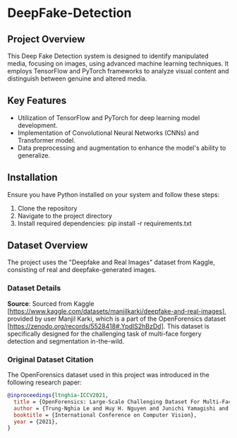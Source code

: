 # DeepFake-Detection

## Project Overview
This Deep Fake Detection system is designed to identify manipulated media, focusing on images, using advanced machine learning techniques. It employs TensorFlow and PyTorch frameworks to analyze visual content and distinguish between genuine and altered media.

## Key Features
- Utilization of TensorFlow and PyTorch for deep learning model development.
- Implementation of Convolutional Neural Networks (CNNs) and Transformer model.
- Data preprocessing and augmentation to enhance the model's ability to generalize.

## Installation
Ensure you have Python installed on your system and follow these steps:

1. Clone the repository
2. Navigate to the project directory
3. Install required dependencies: pip install -r requirements.txt


## Dataset Overview
The project uses the "Deepfake and Real Images" dataset from Kaggle, consisting of real and deepfake-generated images.

### Dataset Details
**Source**: Sourced from Kaggle [https://www.kaggle.com/datasets/manjilkarki/deepfake-and-real-images], provided by user Manjil Karki, which is a part of the OpenForensics dataset [https://zenodo.org/records/5528418#.YpdlS2hBzDd]. This dataset is specifically designed for the challenging task of multi-face forgery detection and segmentation in-the-wild.

### Original Dataset Citation
The OpenForensics dataset used in this project was introduced in the following research paper:

```bibtex
@inproceedings{ltnghia-ICCV2021,
  title = {OpenForensics: Large-Scale Challenging Dataset For Multi-Face Forgery Detection And Segmentation In-The-Wild},
  author = {Trung-Nghia Le and Huy H. Nguyen and Junichi Yamagishi and Isao Echizen},
  booktitle = {International Conference on Computer Vision},
  year = {2021},
}







